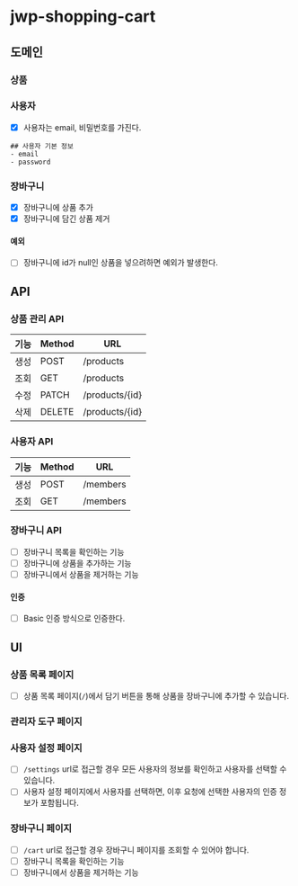 # jwp-shopping-cart

## 도메인
### 상품

### 사용자
- [x] 사용자는 email, 비밀번호를 가진다.
```
## 사용자 기본 정보
- email
- password
```

### 장바구니
-[x] 장바구니에 상품 추가
- [x] 장바구니에 담긴 상품 제거

#### 예외
- [ ] 장바구니에 id가 null인 상품을 넣으려하면 예외가 발생한다.

## API
### 상품 관리 API

| 기능 | Method | URL            |
|----|--------|----------------|
| 생성 | POST   | /products      |
| 조회 | GET    | /products      |
| 수정 | PATCH  | /products/{id} |
| 삭제 | DELETE | /products/{id} |
 
### 사용자 API
| 기능 | Method | URL      |
|----|--------|----------|
| 생성 | POST   | /members |
| 조회 | GET    | /members |

### 장바구니 API
- [ ] 장바구니 목록을 확인하는 기능
- [ ] 장바구니에 상품을 추가하는 기능
- [ ] 장바구니에서 상품을 제거하는 기능
#### 인증
- [ ] Basic 인증 방식으로 인증한다.


## UI
### 상품 목록 페이지
- [ ] 상품 목록 페이지(`/`)에서 담기 버튼을 통해 상품을 장바구니에 추가할 수 있습니다.

### 관리자 도구 페이지
### 사용자 설정 페이지
- [ ] `/settings` url로 접근할 경우 모든 사용자의 정보를 확인하고 사용자를 선택할 수 있습니다.
- [ ] 사용자 설정 페이지에서 사용자를 선택하면, 이후 요청에 선택한 사용자의 인증 정보가 포함됩니다. 
### 장바구니 페이지
- [ ] `/cart` url로 접근할 경우 장바구니 페이지를 조회할 수 있어야 합니다.
- [ ] 장바구니 목록을 확인하는 기능
- [ ] 장바구니에서 상품을 제거하는 기능

